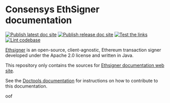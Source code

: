 # Consensys EthSigner documentation

[![Publish latest doc site](https://github.com/ConsenSys/doc.ethsigner/actions/workflows/latest_publish.yml/badge.svg)](https://github.com/ConsenSys/doc.ethsigner/actions/workflows/latest_publish.yml)
[![Publish release doc site](https://github.com/ConsenSys/doc.ethsigner/actions/workflows/release_publish.yml/badge.svg)](https://github.com/ConsenSys/doc.ethsigner/actions/workflows/release_publish.yml)
[![Test the links](https://github.com/ConsenSys/doc.ethsigner/actions/workflows/linkcheck.yml/badge.svg)](https://github.com/ConsenSys/doc.ethsigner/actions/workflows/linkcheck.yml)
[![Lint codebase](https://github.com/ConsenSys/doc.ethsigner/actions/workflows/lint.yml/badge.svg)](https://github.com/ConsenSys/doc.ethsigner/actions/workflows/lint.yml)

[Ethsigner](https://github.com/ConsenSys/ethsigner/) is an open-source, client-agnostic, Ethereum transaction signer
developed under the Apache 2.0 license and written in Java.

This repository only contains the sources for [Ethsigner documentation web site](https://consensys.net/docs/ethsigner/).

See the [Doctools documentation](https://consensys.net/docs/doctools/) for instructions on how to
contribute to this documentation.



oof
